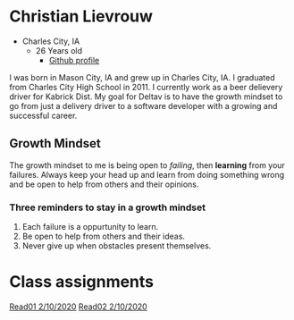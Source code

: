 # Christian Lievrouw  
  - Charles City, IA
    - 26 Years old
      - [Github profile](https://github.com/ChristianLievrouw)

  I was born in Mason City, IA and grew up in Charles City, IA. I graduated from Charles City High School in 2011. I currently  work as a beer delievery driver for Kabrick Dist. My goal for Deltav is to have the growth mindset to go from just a delivery driver to a software developer with a growing and successful career.


## Growth Mindset

  The growth mindset to me is being open to *failing*, then **learning** from your failures. Always keep your head up and learn from doing something wrong and be open to help from others and their opinions.
### Three reminders to stay in a growth mindset
  1. Each failure is a oppurtunity to learn.
  2. Be open to help from others and their ideas.
  3. Never give up when obstacles present themselves.

# Class assignments
[Read01 2/10/2020](docs/read01.md)
[Read02 2/10/2020](docs/read02.md)
